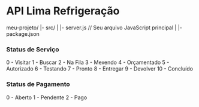 # API Lima Refrigeração
meu-projeto/
  |- src/
  |   |- server.js   // Seu arquivo JavaScript principal
  |
  |- package.json

### Status de Serviço
0 - Visitar
1 - Buscar
2 - Na Fila
3 - Mexendo
4 - Orçamentado
5 - Autorizado
6 - Testando
7 - Pronto
8 - Entregar
9 - Devolver
10 - Concluído

### Status de Pagamento
0 - Aberto
1 - Pendente
2 - Pago